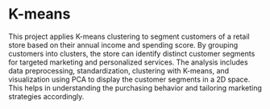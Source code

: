 # K-means
This project applies K-means clustering to segment customers of a retail store based on their annual income and spending score. By grouping customers into clusters, the store can identify distinct customer segments for targeted marketing and personalized services. The analysis includes data preprocessing, standardization, clustering with K-means, and visualization using PCA to display the customer segments in a 2D space. This helps in understanding the purchasing behavior and tailoring marketing strategies accordingly.

